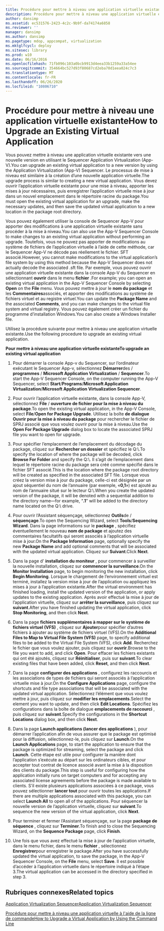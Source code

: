 ```yaml
---
title: Procédure pour mettre à niveau une application virtuelle existante
description: Procédure pour mettre à niveau une application virtuelle existante
author: dansimp
ms.assetid: ec531576-2423-4c2c-9b9f-da74174a6858
ms.reviewer: ''
manager: dansimp
ms.author: dansimp
ms.pagetype: mdop, appcompat, virtualization
ms.mktglfcycl: deploy
ms.sitesec: library
ms.prod: w10
ms.date: 06/16/2016
ms.openlocfilehash: 71fb096c103a0bcb9913d4eea33b1259a33a54ee
ms.sourcegitcommit: 354664bc527d93f80687cd2eba70d1eea024c7c3
ms.translationtype: MT
ms.contentlocale: fr-FR
ms.lasthandoff: 06/26/2020
ms.locfileid: "10806710"
---
```

# <span data-ttu-id="50e00-103">Procédure pour mettre à niveau une application virtuelle existante</span><span class="sxs-lookup"><span data-stu-id="50e00-103">How to Upgrade an Existing Virtual Application</span></span>


<span data-ttu-id="50e00-104">Vous pouvez mettre à niveau une application virtuelle existante vers une nouvelle version en utilisant le Sequencer Application Virtualization (App-V).</span><span class="sxs-lookup"><span data-stu-id="50e00-104">You can upgrade an existing virtual application to a new version by using the Application Virtualization (App-V) Sequencer.</span></span> <span data-ttu-id="50e00-105">Le processus de mise à niveau est similaire à la création d’une nouvelle application virtuelle.</span><span class="sxs-lookup"><span data-stu-id="50e00-105">The upgrade process is similar to creating a new virtual application.</span></span> <span data-ttu-id="50e00-106">Vous devez ouvrir l’application virtuelle existante pour une mise à niveau, apporter les mises à jour nécessaires, puis enregistrer l’application virtuelle mise à jour dans un nouvel emplacement dans le répertoire racine du package.</span><span class="sxs-lookup"><span data-stu-id="50e00-106">You must open the existing virtual application for an upgrade, make the necessary updates, and then save the updated virtual application to a new location in the package root directory.</span></span>

<span data-ttu-id="50e00-107">Vous pouvez également utiliser la console de Sequencer App-V pour apporter des modifications à une application virtuelle existante sans procéder à la mise à niveau.</span><span class="sxs-lookup"><span data-stu-id="50e00-107">You can also use the App-V Sequencer Console to make changes to an existing virtual application without performing an upgrade.</span></span> <span data-ttu-id="50e00-108">Toutefois, vous ne pouvez pas apporter de modifications au système de fichiers de l’application virtuelle à l’aide de cette méthode, car le Sequencer App-V ne décode pas réellement le fichier. SFT associé.</span><span class="sxs-lookup"><span data-stu-id="50e00-108">However, you cannot make modifications to the virtual application’s file system by using this method because the App-V Sequencer does not actually decode the associated .sft file.</span></span> <span data-ttu-id="50e00-109">Par exemple, vous pouvez ouvrir une application virtuelle existante dans la console App-V du Sequencer en sélectionnant **ouvrir** dans le menu **fichier** .</span><span class="sxs-lookup"><span data-stu-id="50e00-109">For example; you can open an existing virtual application in the App-V Sequencer Console by selecting **Open** on the **File** menu.</span></span> <span data-ttu-id="50e00-110">Vous pouvez mettre à jour le **nom du package** et les **Commentaires**associés, et apporter des modifications au système de fichiers virtuel et au registre virtuel.</span><span class="sxs-lookup"><span data-stu-id="50e00-110">You can update the **Package Name** and the associated **Comments**, and you can make changes to the virtual file system and virtual registry.</span></span> <span data-ttu-id="50e00-111">Vous pouvez également créer un fichier du programme d’installation Windows.</span><span class="sxs-lookup"><span data-stu-id="50e00-111">You can also create a Windows Installer file.</span></span>

<span data-ttu-id="50e00-112">Utilisez la procédure suivante pour mettre à niveau une application virtuelle existante.</span><span class="sxs-lookup"><span data-stu-id="50e00-112">Use the following procedure to upgrade an existing virtual application.</span></span>

**<span data-ttu-id="50e00-113">Pour mettre à niveau une application virtuelle existante</span><span class="sxs-lookup"><span data-stu-id="50e00-113">To upgrade an existing virtual application</span></span>**

1.  <span data-ttu-id="50e00-114">Pour démarrer la console App-v du Sequencer, sur l’ordinateur exécutant le Sequencer App-v, sélectionnez **Démarrer**des / **programmes** / **Microsoft Application Virtualization** / **Sequencer**.</span><span class="sxs-lookup"><span data-stu-id="50e00-114">To start the App-V Sequencer Console, on the computer running the App-V Sequencer, select **Start**/**Programs**/**Microsoft Application Virtualization**/**Microsoft Application Virtualization Sequencer**.</span></span>

2.  <span data-ttu-id="50e00-115">Pour ouvrir l’application virtuelle existante, dans la console App-V, sélectionnez **File** / **ouverture de fichier pour la mise à niveau du package**.</span><span class="sxs-lookup"><span data-stu-id="50e00-115">To open the existing virtual application, in the App-V Console, select **File**/**Open for Package Upgrade**.</span></span> <span data-ttu-id="50e00-116">Utilisez la boîte **de dialogue Ouvrir pour la mise à niveau du package** pour rechercher le fichier de SPRJ associé que vous voulez ouvrir pour la mise à niveau.</span><span class="sxs-lookup"><span data-stu-id="50e00-116">Use the **Open For Package Upgrade** dialog box to locate the associated SPRJ file you want to open for upgrade.</span></span>

3.  <span data-ttu-id="50e00-117">Pour spécifier l’emplacement de l’emplacement du décodage du package, cliquez sur **Rechercher un dossier** et spécifiez le Q:\\.</span><span class="sxs-lookup"><span data-stu-id="50e00-117">To specify the location of where the package will be decoded, click **Browse For Folder** and specify the Q:\\.</span></span> <span data-ttu-id="50e00-118">Il s’agit de l’emplacement dans lequel le répertoire racine du package sera créé comme spécifié dans le fichier SFT associé.</span><span class="sxs-lookup"><span data-stu-id="50e00-118">This is the location where the package root directory will be created as specified in the associated SFT file.</span></span> <span data-ttu-id="50e00-119">Lorsque vous créez la version mise à jour du package, celle-ci est désignée par un ajout séquentiel du nom de l’annuaire (par exemple, «**0,1**») est ajouté au nom de l’annuaire situé sur le lecteur Q:\\.</span><span class="sxs-lookup"><span data-stu-id="50e00-119">When you create the updated version of the package, it will be denoted with a sequential addition to the directory name—for example, “**.1**” will be added to the directory name located on the Q:\\ drive.</span></span>

4.  <span data-ttu-id="50e00-120">Pour ouvrir l’Assistant séquençage, sélectionnez **Outils**de / **séquençage**.</span><span class="sxs-lookup"><span data-stu-id="50e00-120">To open the Sequencing Wizard, select **Tools**/**Sequencing Wizard**.</span></span> <span data-ttu-id="50e00-121">Dans la page informations sur le **package** , spécifiez éventuellement le nouveau **nom de package** et ajoutez des commentaires facultatifs qui seront associés à l’application virtuelle mise à jour.</span><span class="sxs-lookup"><span data-stu-id="50e00-121">On the **Package Information** page, optionally specify the new **Package Name** and add optional comments that will be associated with the updated virtual application.</span></span> <span data-ttu-id="50e00-122">Cliquez sur **Suivant**.</span><span class="sxs-lookup"><span data-stu-id="50e00-122">Click **Next**.</span></span>

5.  <span data-ttu-id="50e00-123">Dans la page d' **installation du moniteur** , pour commencer à surveiller la nouvelle installation, cliquez sur **commencer la surveillance**.</span><span class="sxs-lookup"><span data-stu-id="50e00-123">On the **Monitor Installation** page, to begin monitoring the new installation, click **Begin Monitoring**.</span></span> <span data-ttu-id="50e00-124">Lorsque le chargement de l’environnement virtuel est terminé, installez la version mise à jour de l’application ou appliquez les mises à jour à l’application existante.</span><span class="sxs-lookup"><span data-stu-id="50e00-124">After the virtual environment has finished loading, install the updated version of the application, or apply updates to the existing application.</span></span> <span data-ttu-id="50e00-125">Après avoir effectué la mise à jour de l’application virtuelle, cliquez sur **arrêter la surveillance**, puis cliquez sur **suivant**.</span><span class="sxs-lookup"><span data-stu-id="50e00-125">After you have finished updating the virtual application, click **Stop Monitoring**, and then click **Next**.</span></span>

6.  <span data-ttu-id="50e00-126">Dans la page **fichiers supplémentaires à mapper sur le système de fichiers virtuel (VFS)** , cliquez sur **Ajouter**pour spécifier d’autres fichiers à ajouter au système de fichiers virtuel (VFS).</span><span class="sxs-lookup"><span data-stu-id="50e00-126">On the **Additional Files to Map to Virtual File System (VFS)** page, to specify additional files to be added to the Virtual File System (VFS), click **Add**.</span></span> <span data-ttu-id="50e00-127">Recherchez le fichier que vous voulez ajouter, puis cliquez sur **ouvrir**.</span><span class="sxs-lookup"><span data-stu-id="50e00-127">Browse to the file you want to add, and click **Open**.</span></span> <span data-ttu-id="50e00-128">Pour effacer les fichiers existants qui ont été ajoutés, cliquez sur **Réinitialiser**, puis sur **suivant**.</span><span class="sxs-lookup"><span data-stu-id="50e00-128">To clear existing files that have been added, click **Reset**, and then click **Next**.</span></span>

7.  <span data-ttu-id="50e00-129">Dans la page **configurer des applications** , configurez les raccourcis et les associations de types de fichiers qui seront associés à l’application virtuelle mise à jour.</span><span class="sxs-lookup"><span data-stu-id="50e00-129">On the **Configure Applications** page, configure the shortcuts and file type associations that will be associated with the updated virtual application.</span></span> <span data-ttu-id="50e00-130">Sélectionnez l’élément que vous voulez mettre à jour, puis cliquez sur **modifier les emplacements**.</span><span class="sxs-lookup"><span data-stu-id="50e00-130">Select the element you want to update, and then click **Edit Locations**.</span></span> <span data-ttu-id="50e00-131">Spécifiez les configurations dans la boîte de dialogue **emplacements de raccourci** , puis cliquez sur **suivant**.</span><span class="sxs-lookup"><span data-stu-id="50e00-131">Specify the configurations in the **Shortcut Locations** dialog box, and then click **Next**.</span></span>

8.  <span data-ttu-id="50e00-132">Dans la page **Launch applications (lancer des applications** ), pour démarrer l’application afin de vous assurer que le package est optimisé pour la diffusion, sélectionnez-le, puis cliquez sur **Launch**.</span><span class="sxs-lookup"><span data-stu-id="50e00-132">On the **Launch Applications** page, to start the application to ensure that the package is optimized for streaming, select the package and click **Launch**.</span></span> <span data-ttu-id="50e00-133">Cette étape est utile pour configurer la manière dont l’application s’exécute au départ sur les ordinateurs cibles, et pour accepter tout contrat de licence associé avant la mise à la disposition des clients du package.</span><span class="sxs-lookup"><span data-stu-id="50e00-133">This step is useful for configuring how the application initially runs on target computers and for accepting any associated license agreements before the package is made available to clients.</span></span> <span data-ttu-id="50e00-134">S’il existe plusieurs applications associées à ce package, vous pouvez sélectionner **lancer tout** pour ouvrir toutes les applications.</span><span class="sxs-lookup"><span data-stu-id="50e00-134">If there are multiple applications associated with this package, you can select **Launch All** to open all of the applications.</span></span> <span data-ttu-id="50e00-135">Pour séquencer la nouvelle version de l’application virtuelle, cliquez sur **suivant**.</span><span class="sxs-lookup"><span data-stu-id="50e00-135">To sequence the new version of the virtual application, click **Next**.</span></span>

9.  <span data-ttu-id="50e00-136">Pour terminer et fermer l’Assistant séquençage, sur la page **package de séquence** , cliquez sur **Terminer**.</span><span class="sxs-lookup"><span data-stu-id="50e00-136">To finish and to close the Sequencing Wizard, on the **Sequence Package** page, click **Finish**.</span></span>

10. <span data-ttu-id="50e00-137">Une fois que vous avez effectué la mise à jour de l’application virtuelle, dans le menu fichier, dans le menu **fichier** , sélectionnez **Enregistrer**pour enregistrer le package.</span><span class="sxs-lookup"><span data-stu-id="50e00-137">After you have successfully updated the virtual application, to save the package, in the App-V Sequencer Console, on the **File** menu, select **Save**.</span></span> <span data-ttu-id="50e00-138">Il est possible d’accéder à l’application virtuelle dans le répertoire indiqué à l’étape 3.</span><span class="sxs-lookup"><span data-stu-id="50e00-138">The virtual application can be accessed in the directory specified in step 3.</span></span>

## <span data-ttu-id="50e00-139">Rubriques connexes</span><span class="sxs-lookup"><span data-stu-id="50e00-139">Related topics</span></span>


[<span data-ttu-id="50e00-140">Application Virtualization Sequencer</span><span class="sxs-lookup"><span data-stu-id="50e00-140">Application Virtualization Sequencer</span></span>](application-virtualization-sequencer.md)

[<span data-ttu-id="50e00-141">Procédure pour mettre à niveau une application virtuelle à l'aide de la ligne de commande</span><span class="sxs-lookup"><span data-stu-id="50e00-141">How to Upgrade a Virtual Application by Using the Command Line</span></span>](how-to-upgrade-a-virtual-application-by-using-the-command-line.md)

 

 





